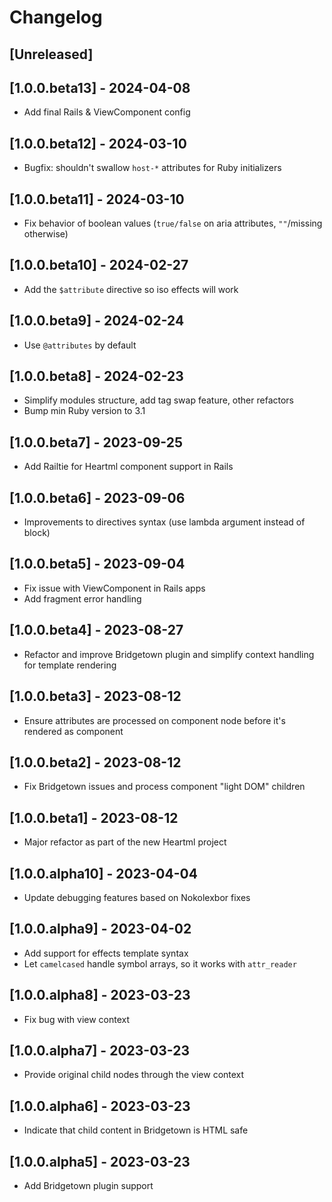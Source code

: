 # Changelog

## [Unreleased]

## [1.0.0.beta13] - 2024-04-08

- Add final Rails & ViewComponent config

## [1.0.0.beta12] - 2024-03-10

- Bugfix: shouldn't swallow `host-*` attributes for Ruby initializers

## [1.0.0.beta11] - 2024-03-10

- Fix behavior of boolean values (`true/false` on aria attributes, `""`/missing otherwise)

## [1.0.0.beta10] - 2024-02-27

- Add the `$attribute` directive so iso effects will work

## [1.0.0.beta9] - 2024-02-24

- Use `@attributes` by default

## [1.0.0.beta8] - 2024-02-23

- Simplify modules structure, add tag swap feature, other refactors
- Bump min Ruby version to 3.1

## [1.0.0.beta7] - 2023-09-25

- Add Railtie for Heartml component support in Rails

## [1.0.0.beta6] - 2023-09-06

- Improvements to directives syntax (use lambda argument instead of block)

## [1.0.0.beta5] - 2023-09-04

- Fix issue with ViewComponent in Rails apps
- Add fragment error handling

## [1.0.0.beta4] - 2023-08-27

- Refactor and improve Bridgetown plugin and simplify context handling for template rendering

## [1.0.0.beta3] - 2023-08-12

- Ensure attributes are processed on component node before it's rendered as component

## [1.0.0.beta2] - 2023-08-12

- Fix Bridgetown issues and process component "light DOM" children

## [1.0.0.beta1] - 2023-08-12

- Major refactor as part of the new Heartml project

## [1.0.0.alpha10] - 2023-04-04

- Update debugging features based on Nokolexbor fixes

## [1.0.0.alpha9] - 2023-04-02

- Add support for effects template syntax
- Let `camelcased` handle symbol arrays, so it works with `attr_reader`

## [1.0.0.alpha8] - 2023-03-23

- Fix bug with view context

## [1.0.0.alpha7] - 2023-03-23

- Provide original child nodes through the view context

## [1.0.0.alpha6] - 2023-03-23

- Indicate that child content in Bridgetown is HTML safe

## [1.0.0.alpha5] - 2023-03-23

- Add Bridgetown plugin support
